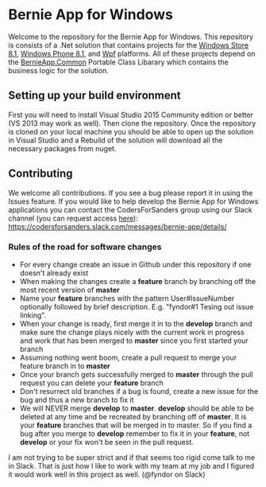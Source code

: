 # Bernie App for Windows

Welcome to the repository for the Bernie App for Windows.  This repository is consists of a .Net solution that contains projects for the [Windows Store 8.1](https://github.com/SandersForPresident/BernieAppWindows/tree/master/BernieApp/BernieApp.Windows), [Windows Phone 8.1](https://github.com/SandersForPresident/BernieAppWindows/tree/master/BernieApp/BernieApp.WindowsPhone), and [Wpf](https://github.com/SandersForPresident/BernieAppWindows/tree/master/BernieApp.Wpf) platforms.  All of these projects depend on the [BernieApp.Common](https://github.com/SandersForPresident/BernieAppWindows/tree/master/BernieApp.Common) Portable Class Libarary which contains the business logic for the solution.

## Setting up your build environment

First you will need to install Visual Studio 2015 Community edition or better (VS 2013 may work as well).  Then clone the repository.  Once the repository is cloned on your local machine you should be able to open up the solution in Visual Studio and a Rebuild of the solution will download all the necessary packages from nuget.

## Contributing

We welcome all contributions.  If you see a bug please report it in using the Issues feature.  If you would like to help develop the Bernie App for Windows applications you can contact the CodersForSanders group using our Slack channel (you can request access [here](https://docs.google.com/forms/d/1pmxGTX17qPkZV49iuLh3rN-Mj_Z6w6M_XtUJMZCMIP4/viewform)): https://codersforsanders.slack.com/messages/bernie-app/details/

### Rules of the road for software changes

* For every change create an issue in Github under this repository if one doesn't already exist
* When making the changes create a **feature** branch by branching off the most recent version of **master**
* Name your **feature** branches with the pattern User#IssueNumber optionally followed by brief description. E.g. "fyndor#1 Tesing out issue linking".
* When your change is ready, first merge it in to the **develop** branch and make sure the change plays nicely with the current work in progress and work that has been merged to **master** since you first started your branch
* Assuming nothing went boom, create a pull request to merge your feature branch in to **master**
* Once your branch gets successfully merged to **master** through the pull request you can delete your **feature** branch
* Don't resurrect old branches if a bug is found, create a new issue for the bug and thus a new branch to fix it 
* We will NEVER merge **develop** to **master**.  **develop** should be able to be deleted at any time and be recreated by branching off of **master**.  It is your **feature** branches that will be merged in to master.  So if you find a bug after you merge to **develop** remember to fix it in your **feature**, not **develop** or your fix won't be seen in the pull request.

I am not trying to be super strict and if that seems too rigid come talk to me in Slack.  That is just how I like to work with my team at my job and I figured it would work well in this project as well. (@fyndor on Slack)